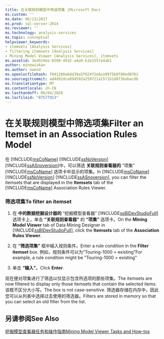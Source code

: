 ```yaml
---
title: 在关联规则模型中筛选项集 |Microsoft Docs
ms.custom: ''
ms.date: 06/13/2017
ms.prod: sql-server-2014
ms.reviewer: ''
ms.technology: analysis-services
ms.topic: conceptual
helpviewer_keywords:
- itemsets [Analysis Services]
- filtering itemsets [Analysis Services]
- Mining Model Viewer [Analysis Services], itemsets
ms.assetid: 3ed919ea-8598-45d2-a4a0-b1b3357a4ab1
author: minewiskan
ms.author: owend
ms.openlocfilehash: f841280a6dd39a5f824f2e6a10975b0f80ed0761
ms.sourcegitcommit: ad4d92dce894592a259721a1571b1d8736abacdb
ms.translationtype: MT
ms.contentlocale: zh-CN
ms.lasthandoff: 08/04/2020
ms.locfileid: "87577913"
---
```

# <a name="filter-an-itemset-in-an-association-rules-model"></a><span data-ttu-id="68ccd-102">在关联规则模型中筛选项集</span><span class="sxs-lookup"><span data-stu-id="68ccd-102">Filter an Itemset in an Association Rules Model</span></span>
  <span data-ttu-id="68ccd-103">在 [!INCLUDE[msCoName](../../includes/msconame-md.md)] [!INCLUDE[ssNoVersion](../../includes/ssnoversion-md.md)] [!INCLUDE[ssASnoversion](../../includes/ssasnoversion-md.md)]中，可以筛选 **关联规则查看器的** “项集” [!INCLUDE[msCoName](../../includes/msconame-md.md)] 选项卡中显示的项集。</span><span class="sxs-lookup"><span data-stu-id="68ccd-103">In [!INCLUDE[msCoName](../../includes/msconame-md.md)] [!INCLUDE[ssNoVersion](../../includes/ssnoversion-md.md)] [!INCLUDE[ssASnoversion](../../includes/ssasnoversion-md.md)], you can filter the itemsets that are displayed in the **Itemsets** tab of the [!INCLUDE[msCoName](../../includes/msconame-md.md)] Association Rules Viewer.</span></span>  
  
### <a name="to-filter-an-itemset"></a><span data-ttu-id="68ccd-104">筛选项集</span><span class="sxs-lookup"><span data-stu-id="68ccd-104">To filter an itemset</span></span>  
  
1.  <span data-ttu-id="68ccd-105">在 **中的数据挖掘设计器的** “挖掘模型查看器” [!INCLUDE[ssBIDevStudioFull](../../includes/ssbidevstudiofull-md.md)]选项卡上，单击 **“关联规则查看器”** 的 **“项集”** 选项卡。</span><span class="sxs-lookup"><span data-stu-id="68ccd-105">On the **Mining Model Viewer** tab of Data Mining Designer in [!INCLUDE[ssBIDevStudioFull](../../includes/ssbidevstudiofull-md.md)], click the **Itemsets** tab of the **Association Rules Viewer**.</span></span>  
  
2.  <span data-ttu-id="68ccd-106">在 **“筛选项集”** 框中输入规则条件。</span><span class="sxs-lookup"><span data-stu-id="68ccd-106">Enter a rule condition in the **Filter itemset** box.</span></span> <span data-ttu-id="68ccd-107">例如，规则条件可以为“Touring-1000 = existing”</span><span class="sxs-lookup"><span data-stu-id="68ccd-107">For example, a rule condition might be "Touring-1000 = existing"</span></span>  
  
3.  <span data-ttu-id="68ccd-108">单击 **“输入”**。</span><span class="sxs-lookup"><span data-stu-id="68ccd-108">Click **Enter**.</span></span>  
  
 <span data-ttu-id="68ccd-109">现在便对项集进行了筛选以仅显示包含所选项的那些项集。</span><span class="sxs-lookup"><span data-stu-id="68ccd-109">The itemsets are now filtered to display only those itemsets that contain the selected items.</span></span> <span data-ttu-id="68ccd-110">该框不区分大小写。</span><span class="sxs-lookup"><span data-stu-id="68ccd-110">The box is not case-sensitive.</span></span> <span data-ttu-id="68ccd-111">筛选器存储在内存中，因此您可以从列表中选择过去使用的筛选器。</span><span class="sxs-lookup"><span data-stu-id="68ccd-111">Filters are stored in memory so that you can select an old filter from the list.</span></span>  
  
## <a name="see-also"></a><span data-ttu-id="68ccd-112">另请参阅</span><span class="sxs-lookup"><span data-stu-id="68ccd-112">See Also</span></span>  
 [<span data-ttu-id="68ccd-113">挖掘模型查看器任务和操作指南</span><span class="sxs-lookup"><span data-stu-id="68ccd-113">Mining Model Viewer Tasks and How-tos</span></span>](mining-model-viewer-tasks-and-how-tos.md)  
  
  

